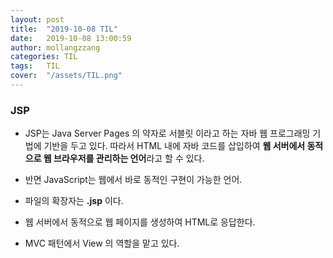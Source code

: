 ```yaml
---
layout: post
title:  "2019-10-08 TIL"
date:   2019-10-08 13:00:59
author: mollangzzang
categories: TIL
tags:	TIL
cover:  "/assets/TIL.png"
---
```


### JSP

- JSP는 Java Server Pages 의 약자로 서블릿 이라고 하는 자바 웹 프로그래밍 기법에 기반을 두고 있다. 따라서 HTML 내에 자바 코드를 삽입하여 **웹 서버에서 동적으로 웹 브라우저를 관리하는 언어**라고 할 수 있다. 

- 반면 JavaScript는 웹에서 바로 동적인 구현이 가능한 언어.

- 파일의 확장자는 **.jsp** 이다.

- 웹 서버에서 동적으로 웹 페이지를 생성하여 HTML로 응답한다.

- MVC 패턴에서 View 의 역할을 맡고 있다.


